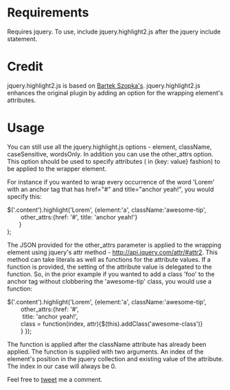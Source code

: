 Requirements
=============
Requires jquery.
To use, include jquery.highlight2.js after the jquery include statement.

Credit
=======
jquery.highlight2.js is based on [Bartek Szopka's](https://github.com/bartaz/sandbox.js).
jquery.highlight2.js enhances the original plugin by adding an option for the wrapping element's attributes.

Usage
=======
You can still use all the jquery.highlight.js options - element, className, caseSensitive, wordsOnly.
In addition you can use the other_attrs option. This option should be used to specify attributes ( in {key: value} fashion) to be applied to the wrapper element.

For instance if you wanted to wrap every occurrence of the word 'Lorem' with an anchor tag that has href="#" and title="anchor yeah!", you would specify this:

 $('.content').highlight('Lorem', {element:'a', className:'awesome-tip',<br />
         &nbsp;&nbsp;&nbsp;&nbsp;&nbsp;&nbsp;&nbsp;&nbsp;other_attrs:{href: '#', title: 'anchor yeah!'}<br />
         &nbsp;&nbsp;&nbsp;&nbsp;&nbsp;&nbsp;&nbsp;}<br />
     );<br />

The JSON provided for the other_attrs parameter is applied to the wrapping element using jquery's attr method - http://api.jquery.com/attr/#attr2.
This method can take literals as well as functions for the attribute values. If a function is provided, the setting of the attribute value is delegated to the function.
So, in the prior example if you wanted to add a class 'foo' to the anchor tag without clobbering the 'awesome-tip' class, you would use a function:

  $('.content').highlight('Lorem', {element:'a', className:'awesome-tip',<br />
           &nbsp;&nbsp;&nbsp;&nbsp;&nbsp;&nbsp;&nbsp;&nbsp;other_attrs:{href: '#',<br />
               &nbsp;&nbsp;&nbsp;&nbsp;&nbsp;&nbsp;&nbsp;&nbsp;&nbsp;title: 'anchor yeah!',<br />
               &nbsp;&nbsp;&nbsp;&nbsp;&nbsp;&nbsp;&nbsp;&nbsp;class = function(index, attr){$(this).addClass('awesome-class')}<br />
               &nbsp;&nbsp;&nbsp;&nbsp;&nbsp;&nbsp;&nbsp;&nbsp;}
          });<br />

The function is applied after the className attribute has already been applied. The function is supplied with two arguments. An index of the element's position in the jquery collection and existing value of the attribute.
The index in our case will always be 0.

Feel free to [tweet](twitter.com/septerr) me a comment.
